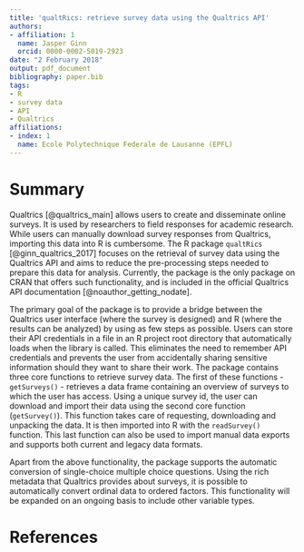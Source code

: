 ```yaml
---
title: 'qualtRics: retrieve survey data using the Qualtrics API'
authors:
- affiliation: 1
  name: Jasper Ginn
  orcid: 0000-0002-5019-2923
date: "2 February 2018"
output: pdf_document
bibliography: paper.bib
tags:
- R
- survey data
- API
- Qualtrics
affiliations:
- index: 1
  name: Ecole Polytechnique Federale de Lausanne (EPFL)
---
```


# Summary

Qualtrics [@qualtrics_main] allows users to create and disseminate online surveys. It is used by researchers to field responses for academic research. While users can manually download survey responses from Qualtrics, importing this data into R is cumbersome. The R package `qualtRics` [@ginn_qualtrics_2017] focuses on the retrieval of survey data using the Qualtrics API and aims to reduce the pre-processing steps needed to prepare this data for analysis. Currently, the package is the only package on CRAN that offers such functionality, and is included in the official Qualtrics API documentation [@noauthor_getting_nodate].

The primary goal of the package is to provide a bridge between the Qualtrics user interface (where the survey is designed) and R (where the results can be analyzed) by using as few steps as possible. Users can store their API credentials in a file in an R project root directory that automatically loads when the library is called. This eliminates the need to remember API credentials and prevents the user from accidentally sharing sensitive information should they want to share their work. The package contains three core functions to retrieve survey data. The first of these functions - `getSurveys()` - retrieves a data frame containing an overview of surveys to which the user has access. Using a unique survey id, the user can download and import their data using the second core function (`getSurvey()`). This function takes care of requesting, downloading and unpacking the data. It is then imported into R with the `readSurvey()` function. This last function can also be used to import manual data exports and supports both current and legacy data formats.

Apart from the above functionality, the package supports the automatic conversion of single-choice multiple choice questions. Using the rich metadata that Qualtrics provides about surveys, it is possible to automatically convert ordinal data to ordered factors. This functionality will be expanded on an ongoing basis to include other variable types.    

# References
